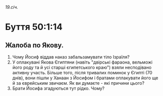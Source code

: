 
_19.січ._

# Буття 50:1:14

## Жалоба по Якову.
1. Чому Йосиф віддав наказ забальзамувати тіло Ізраїля?
2. У оплакувані Якова Єгиптяни (навіть "двірські фараона, вельможі його роду та й усі старші єгипетського краю") взяли несподівано активну участь. Більше того, після тривалих поминок у Єгипті (70 днів), вони пішли у Ханаан з Йосифом і братами оплакувати його ще й за єврейським звичаєм. Як ви думаєте - які причини цього?
3. Брати Йосифа згадуються тут рідко. Чому?
